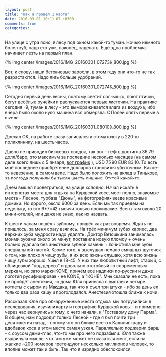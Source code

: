 ```yaml
---
layout: post
title: "Как я провёл 1 марта"
date: 2016-03-01 10:11:07 +0300
comments: true
categories: 
---
```

На улице с утра ясно, в лесу под окном какой-то туман. Ночью немного болел зуб, надо его уже, наконец, заделать. Ещё одна проблемка начинает лезть на первый план.

{% img center /images/2016/IMG_20160301_072736_800.jpg %}

Вот, к слову, наши бегониевые заросли, в этом году они что-то не так разрастаются. Надо лить больше удобрений.

{% img center /images/2016/IMG_20160301_072746_800.jpg %}

Сегодня первый день весны, поэтому светит солнышко, поют птички, бегут весёлые ручейки и распускаются первые листочки. На практике сегодня -9, туман в лесу - это вымораживается влага из воздуха, ибо вчера было около нуля, машина вся обмерзла. С Полей опять первые в школе.

{% img center /images/2016/IMG_20160301_080109_800.jpg %}

Доехал ОК, на работе сразу записался к стоматологу в 220-ю поликлинику, на шесть часов. 

Давно не приводил биржевых сводок, так вот - нефть достигла 36.79 долл/барр, это максимум за последние несколько месяцев (на самом деле всего лишь с 5 января, [вот график](https://news.yandex.ru/quotes/1006.html) ), USD 75,90 EUR 83,10. То есть моё последнее приобретение долларов становится убыточным. Какое-то невезение, в самом деле. Надо было положить на вклад в Тинькове, за полгода получили бы тысяч шесть лишних. Отстой какой-то.

Днём вышел проветриться, на улице холодно. Начал искать в интернетах места для отдыха на Куршской косе, мест полно, знакомые места - Лесное, турбаза "Дюны", на фотографиях везде красивые домики. Но дорого, около 6000 за день. Если мы так приедем на недельку, то это 6*7=42 тысячи только проживание. Всего там около 20 мини-отелей, или даже не знаю, как их назвать.

К шести часам пошёл к зубному, пришёл как раз вовремя. Ждать не пришлось, за меня сразу взялись. На трёх минимум зубах кариес, два верхних зуба мудрости надо удалять. Доктор Ветошкина занималась моими зубами около 50 минут, поставила новую пломбу + очень больно удалила без анестезии зубной камень + почистила мне зубы специальной пастой. Кроме того, я выслушал немало смищных шуточек о том, как плохо я чищу зубы, я их всю жизнь слушаю, хотя всю жизнь чищу зубы хорошо. Ушел в 18-45. У них там любопытный лифт, старый, с облицовкой "под дерево" и довольно отстойный по современным меркам, но зато марки KONE, причём все надписи по-русски и даже логотип русифицирован - не KONE, а "КОНЕ". Мне сказали не есть, пока не пройдёт анестезия, но дома Юля принесла с выставки четыре котлеты с сыром из Макдака, так что я съел три штуки - ибо за день ел только два раза кашу и проголодался. Анестезия отошла ближе к ночи.

Рассказал Юле про обнаруженные места отдыха, мы погрузились в исследования, изучили карту и географию Куршской косы - и примерно через час вернулись к тому, с чего начали, к "Гостевому дому Парма". В общем, нам подходит только Лесной - где я был почти три десятилетия назад - потому что он ближе всего к Калининграду и вдобавок коса в этом месте самая узкая. Параллельно поджарил фарш - с соусом деми-глас, что-то мы про него подзабыли. Юля также выдвинула мысль, что там уже может не оказаться мест, если на жалкие ~200 номеров претендуют несколько миллионов человек, то вполне может так и быть. Так что я изрядно обеспокоился.


